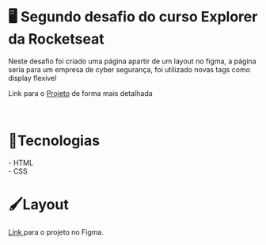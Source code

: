 <h1>🖥️ Segundo desafio do curso Explorer da Rocketseat</h1>
<p>Neste desafio foi criado uma página apartir de um layout no figma, a página seria para um empresa de cyber segurança, foi utilizado novas tags como display flexível</p>
<p>Link para o <a href="https://efficient-sloth-d85.notion.site/Desafio-avan-ado-Recriando-layout-17338681d78c439aa64ac9474d7c6d92">Projeto</a> de forma mais detalhada</p>
<br>
<h1>🚀Tecnologias</h1>
- HTML <br>
- CSS
<br>
<h1>🖌️Layout</h1>
<a href="https://www.figma.com/file/fNL2oBdzwAluP5fXDwh85R/Explorer-Copy?fuid=1240381760415284925">Link </a> para o projeto no Figma.

